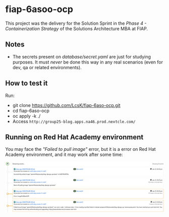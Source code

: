 # fiap-6asoo-ocp

This project was the delivery for the Solution Sprint in the *Phase 4 - Containerization Strategy* of the Solutions Architecture MBA at FIAP.


## Notes

- The secrets present on _database/secret.yaml_ are just for studying purposes. It must *never* be done this way in any real scenarios (even for dev, qa or related environments).


## How to test it

Run:
- git clone https://github.com/LcsK/fiap-6aso-ocp.git
- cd fiap-6aso-ocp
- oc apply -k ./
- Access `http://group25-blog.apps.na46.prod.nextcle.com/`


## Running on Red Hat Academy environment

You may face the _"Failed to pull image"_ error, but it is a error on Red Hat Academy environment, and it may work after some time:

!["Failed to pull image" error](./docs/img/failed-to-pull-image.png)
